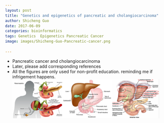 ```yaml
---
layout: post
title: "Genetics and epigenetics of pancreatic and cholangiocarcinoma"
author: Shicheng Guo
date: 2017-06-09
categories: bioinformatics
tags: Genetics  Epigenetics Pancreatic Cancer
image: images/Shicheng-Guo-Pancreatic-cancer.png	

---
```


* Pancreatic cancer and cholangiocarcinoma
* Later, please add corresponding references
* All the figures are only used for non-profit education. reminding me if infrigement happens.
![Pancreatic cancer and cholangiocarcinoma](../images/Shicheng-Guo-pancrease-2016.png)
